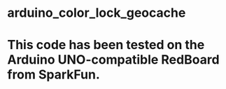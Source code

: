 # arduino_color_lock_geocache
# This code has been tested on the Arduino UNO-compatible RedBoard from SparkFun.
